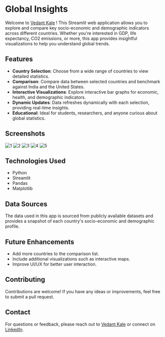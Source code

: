 # Global Insights 

Welcome to [Vedant Kale](mailto:vedant.kale22@pccoepune.org) ! This Streamlit web application allows you to explore and compare key socio-economic and demographic indicators across different countries. Whether you're interested in GDP, life expectancy, CO2 emissions, or more, this app provides insightful visualizations to help you understand global trends.

## Features

- **Country Selection**: Choose from a wide range of countries to view detailed statistics.
- **Comparison**: Compare data between selected countries and benchmark against India and the United States.
- **Interactive Visualizations**: Explore interactive bar graphs for economic, health, and demographic indicators.
- **Dynamic Updates**: Data refreshes dynamically with each selection, providing real-time insights.
- **Educational**: Ideal for students, researchers, and anyone curious about global statistics.

## Screenshots
![1](https://github.com/VedantKale106/Global_Insights/assets/159442447/04ef5701-0403-4643-beaa-ba37dfa62338)
![2](https://github.com/VedantKale106/Global_Insights/assets/159442447/f850162d-c7a7-4c21-adf0-91230985a61f)
![3](https://github.com/VedantKale106/Global_Insights/assets/159442447/e2fea2b9-316d-4909-8eaf-df8c4f10d9bf)
![4](https://github.com/VedantKale106/Global_Insights/assets/159442447/99b4dfcd-0f1c-43b3-8387-664c71d010e6)
![5](https://github.com/VedantKale106/Global_Insights/assets/159442447/ced063ae-2de0-410f-a7c6-eed27848d177)



## Technologies Used

- Python
- Streamlit
- Pandas
- Matplotlib

## Data Sources

The data used in this app is sourced from publicly available datasets and provides a snapshot of each country's socio-economic and demographic profile.

## Future Enhancements

- Add more countries to the comparison list.
- Include additional visualizations such as interactive maps.
- Improve UI/UX for better user interaction.

## Contributing

Contributions are welcome! If you have any ideas or improvements, feel free to submit a pull request.

## Contact

For questions or feedback, please reach out to [Vedant Kale](mailto:vedant.kale22@pccoepune.org) or connect on [LinkedIn](https://www.linkedin.com/in/VedantKale106/).
